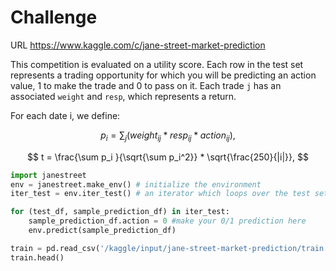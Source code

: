 # Challenge

URL https://www.kaggle.com/c/jane-street-market-prediction


This competition is evaluated on a utility score. Each row in the test set represents a trading opportunity for which you will be predicting an action value, 1 to make the trade and 0 to pass on it. Each trade `j` has an associated `weight` and `resp`, which represents a return.

For each date i, we define:

$$
p_i = \sum_j(weight_{ij} * resp_{ij} * action_{ij}),
$$

$$
t = \frac{\sum p_i }{\sqrt{\sum p_i^2}} * \sqrt{\frac{250}{|i|}},
$$

```py
import janestreet
env = janestreet.make_env() # initialize the environment
iter_test = env.iter_test() # an iterator which loops over the test set

for (test_df, sample_prediction_df) in iter_test:
    sample_prediction_df.action = 0 #make your 0/1 prediction here
    env.predict(sample_prediction_df)
```

```py
train = pd.read_csv('/kaggle/input/jane-street-market-prediction/train.csv', nrows=10000)
train.head()
```